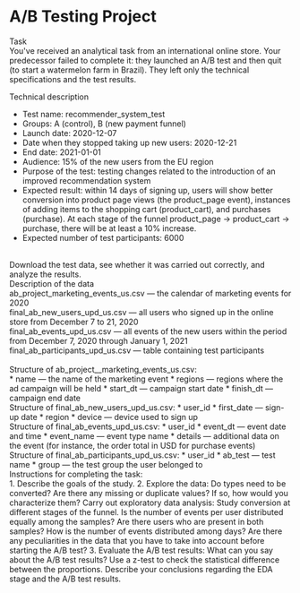 # A/B Testing Project

Task <br>
You've received an analytical task from an international online store. Your predecessor failed to complete it: they launched an A/B test and then quit (to start a watermelon farm in Brazil). They left only the technical specifications and the test results.

Technical description<br>
* Test name: recommender_system_test
* Groups: А (control), B (new payment funnel)
* Launch date: 2020-12-07
* Date when they stopped taking up new users: 2020-12-21
* End date: 2021-01-01
* Audience: 15% of the new users from the EU region
* Purpose of the test: testing changes related to the introduction of an improved recommendation system
* Expected result: within 14 days of signing up, users will show better conversion into product page views (the product_page event), instances of adding items to the shopping cart (product_cart), and purchases (purchase). At each stage of the funnel product_page → product_cart → purchase, there will be at least a 10% increase.
* Expected number of test participants: 6000
<br>
Download the test data, see whether it was carried out correctly, and analyze the results.
<br>
Description of the data<br>
ab_project_marketing_events_us.csv — the calendar of marketing events for 2020<br>
final_ab_new_users_upd_us.csv — all users who signed up in the online store from December 7 to 21, 2020<br>
final_ab_events_upd_us.csv — all events of the new users within the period from December 7, 2020 through January 1, 2021<br>
final_ab_participants_upd_us.csv — table containing test participants<br>
<br>
Structure of ab_project__marketing_events_us.csv:<br>
* name — the name of the marketing event
* regions — regions where the ad campaign will be held
* start_dt — campaign start date
* finish_dt — campaign end date
<br>
Structure of final_ab_new_users_upd_us.csv:
* user_id
* first_date — sign-up date
* region
* device — device used to sign up
<br>
Structure of final_ab_events_upd_us.csv:
* user_id
* event_dt — event date and time
* event_name — event type name
* details — additional data on the event (for instance, the order total in USD for purchase events)
<br>
Structure of final_ab_participants_upd_us.csv:
* user_id
* ab_test — test name
* group — the test group the user belonged to
<br>
Instructions for completing the task:<br>
1. Describe the goals of the study.
2. Explore the data:
Do types need to be converted?
Are there any missing or duplicate values? If so, how would you characterize them?
Carry out exploratory data analysis:
Study conversion at different stages of the funnel.
Is the number of events per user distributed equally among the samples?
Are there users who are present in both samples?
How is the number of events distributed among days?
Are there any peculiarities in the data that you have to take into account before starting the A/B test?
3. Evaluate the A/B test results:
What can you say about the A/B test results?
Use a z-test to check the statistical difference between the proportions.
Describe your conclusions regarding the EDA stage and the A/B test results.
